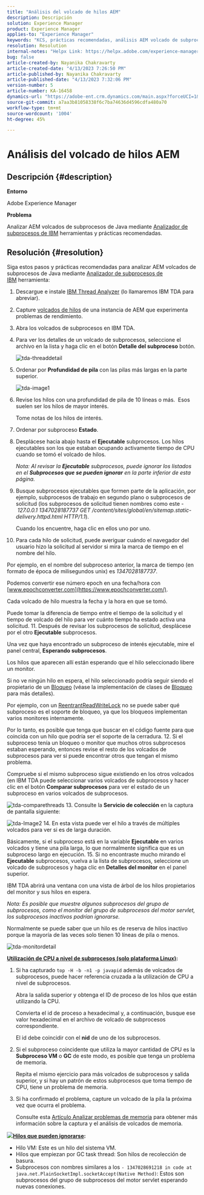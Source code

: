 ```yaml
---
title: "Análisis del volcado de hilos AEM"
description: Descripción
solution: Experience Manager
product: Experience Manager
applies-to: "Experience Manager"
keywords: "KCS, prácticas recomendadas, análisis AEM volcado de subprocesos, Adobe Experience Manager, Java, Analizador de subprocesos de IBM"
resolution: Resolution
internal-notes: "Helpx Link: https://helpx.adobe.com/experience-manager/kb/thread-dump-analysis.html"
bug: false
article-created-by: Nayanika Chakravarty
article-created-date: "4/13/2023 7:26:50 PM"
article-published-by: Nayanika Chakravarty
article-published-date: "4/13/2023 7:32:06 PM"
version-number: 5
article-number: KA-16458
dynamics-url: "https://adobe-ent.crm.dynamics.com/main.aspx?forceUCI=1&pagetype=entityrecord&etn=knowledgearticle&id=3623661f-31da-ed11-a7c7-6045bd0067ea"
source-git-commit: a7aa3b81058338f6c7ba74636d4596cdfa480a70
workflow-type: tm+mt
source-wordcount: '1004'
ht-degree: 45%

---
```


# Análisis del volcado de hilos AEM

## Descripción {#description}


<b>Entorno</b>

Adobe Experience Manager

<b>Problema</b>

Analizar AEM volcados de subprocesos de Java mediante [Analizador de subprocesos de IBM](https://www.ibm.com/support/pages/ibm-thread-and-monitor-dump-analyzer-java-tmda) herramientas y prácticas recomendadas.


## Resolución {#resolution}


Siga estos pasos y prácticas recomendadas para analizar AEM volcados de subprocesos de Java mediante [Analizador de subprocesos de IBM](https://www.ibm.com/support/pages/ibm-thread-and-monitor-dump-analyzer-java-tmda) herramienta:

1. Descargue e instale [IBM Thread Analyzer](https://www.ibm.com/support/pages/ibm-thread-and-monitor-dump-analyzer-java-tmda) (lo llamaremos IBM TDA para abreviar).
2. Capture [volcados de hilos](https://helpx.adobe.com/experience-manager/kb/thread-dumps-collection-analysis.html) de una instancia de AEM que experimenta problemas de rendimiento.
3. Abra los volcados de subprocesos en IBM TDA.
4. Para ver los detalles de un volcado de subprocesos, seleccione el archivo en la lista y haga clic en el botón <b>Detalle del subproceso</b> botón.

   ![tda-threaddetail](https://helpx.adobe.com/content/dam/help/en/experience-manager/kb/thread-dump-analysis/_jcr_content/main-pars/image_1587732783/tda-threaddetail.png "tda-threaddetail")
5. Ordenar por <b>Profundidad de pila</b> con las pilas más largas en la parte superior.

   ![tda-image1](https://helpx.adobe.com/content/dam/help/en/experience-manager/kb/thread-dump-analysis/_jcr_content/main-pars/image/tda-image1.png)
6. Revise los hilos con una profundidad de pila de 10 líneas o más.  Esos suelen ser los hilos de mayor interés.

   Tome notas de los hilos de interés.
7. Ordenar por subproceso <b>Estado</b>.
8. Desplácese hacia abajo hasta el <b>Ejecutable</b> subprocesos. Los hilos ejecutables son los que estaban ocupando activamente tiempo de CPU cuando se tomó el volcado de hilos.

   *Nota: Al revisar la <b>Ejecutable</b> subprocesos, puede ignorar los listados en el <b>Subprocesos que se pueden ignorar</b> en la parte inferior de esta página.*


9. Busque subprocesos ejecutables que formen parte de la aplicación, por ejemplo, subprocesos de trabajo en segundo plano o subprocesos de solicitud (los subprocesos de solicitud tienen nombres como este - *127.0.0.1 1347028187737 GET /content/sites/global/en/sitemap.static-delivery.httpd.html HTTP/1.1*).

   Cuando los encuentre, haga clic en ellos uno por uno.
10. Para cada hilo de solicitud, puede averiguar cuándo el navegador del usuario hizo la solicitud al servidor si mira la marca de tiempo en el nombre del hilo.

   Por ejemplo, en el nombre del subproceso anterior, la marca de tiempo (en formato de época de milisegundos unix) es *1347028187737*.

   Podemos convertir ese número epoch en una fecha/hora con [www.epochconverter.com](https://www.epochconverter.com/).

   Cada volcado de hilo muestra la fecha y la hora en que se tomó.

   Puede tomar la diferencia de tiempo entre el tiempo de la solicitud y el tiempo de volcado del hilo para ver cuánto tiempo ha estado activa una solicitud.
11. Después de revisar los subprocesos de solicitud, desplácese por el otro <b>Ejecutable</b> subprocesos.

   Una vez que haya encontrado un subproceso de interés ejecutable, mire el panel central, <b>Esperando subprocesos</b>.

   Los hilos que aparecen allí están esperando que el hilo seleccionado libere un monitor.

   Si no ve ningún hilo en espera, el hilo seleccionado podría seguir siendo el propietario de un [Bloqueo](https://docs.oracle.com/javase/1.5.0/docs/api/java/util/concurrent/locks/Lock.html) (véase la implementación de clases de [Bloqueo](https://docs.oracle.com/javase/1.5.0/docs/api/java/util/concurrent/locks/Lock.html) para más detalles).

   Por ejemplo, con un [ReentrantReadWriteLock](https://docs.oracle.com/javase/1.5.0/docs/api/java/util/concurrent/locks/ReentrantReadWriteLock.html) no se puede saber qué subproceso es el soporte de bloqueo, ya que los bloqueos implementan varios monitores internamente.

   Por lo tanto, es posible que tenga que buscar en el código fuente para que coincida con un hilo que podría ser el soporte de la cerradura.
12. Si el subproceso tenía un bloqueo o monitor que muchos otros subprocesos estaban esperando, entonces revise el resto de los volcados de subprocesos para ver si puede encontrar otros que tengan el mismo problema.

   Compruebe si el mismo subproceso sigue existiendo en los otros volcados (en IBM TDA puede seleccionar varios volcados de subprocesos y hacer clic en el botón <b>Comparar subprocesos</b> para ver el estado de un subproceso en varios volcados de subprocesos.

   ![tda-comparethreads](https://helpx.adobe.com/content/dam/help/en/experience-manager/kb/thread-dump-analysis/_jcr_content/main-pars/image_1159496390/tda-comparethreads.png)
13. Consulte la <b>Servicio de colección</b> en la captura de pantalla siguiente:

   ![tda-Image2](https://helpx.adobe.com/content/dam/help/en/experience-manager/kb/thread-dump-analysis/_jcr_content/main-pars/image_1730877898/tda-Image2.png)
14. En esta vista puede ver el hilo a través de múltiples volcados para ver si es de larga duración.

   Básicamente, si el subproceso está en la variable <b>Ejecutable</b> en varios volcados y tiene una pila larga, lo que normalmente significa que es un subproceso largo en ejecución.
15. Si no encontraste mucho mirando el <b>Ejecutable</b> subprocesos, vuelva a la lista de subprocesos, seleccione un volcado de subprocesos y haga clic en <b>Detalles del monitor</b> en el panel superior.

   IBM TDA abrirá una ventana con una vista de árbol de los hilos propietarios del monitor y sus hilos en espera.

   *Nota: Es posible que muestre algunos subprocesos del grupo de subprocesos, como el monitor del grupo de subprocesos del motor servlet, los subprocesos inactivos podrían ignorarse.*

   Normalmente se puede saber que un hilo es de reserva de hilos inactivo porque la mayoría de las veces solo tienen 10 líneas de pila o menos.

   ![tda-monitordetail](https://helpx.adobe.com/content/dam/help/en/experience-manager/kb/thread-dump-analysis/_jcr_content/main-pars/image_1106466084/tda-monitordetail.png)




<u><b>Utilización de CPU a nivel de subprocesos (solo plataforma Linux)</b></u><b>:</b>

1. Si ha capturado `top -H -b -n1 -p javapid` además de volcados de subprocesos, puede hacer referencia cruzada a la utilización de CPU a nivel de subprocesos.

   Abra la salida superior y obtenga el ID de proceso de los hilos que están utilizando la CPU.

   Convierta el id de proceso a hexadecimal y, a continuación, busque ese valor hexadecimal en el archivo de volcado de subprocesos correspondiente.

   El id debe coincidir con el <b>nid</b> de uno de los subprocesos.
2. Si el subproceso coincidente que utiliza la mayor cantidad de CPU es la <b>Subproceso VM</b> o <b>GC</b> de este modo, es posible que tenga un problema de memoria.

   Repita el mismo ejercicio para más volcados de subprocesos y salida superior, y si hay un patrón de estos subprocesos que toma tiempo de CPU, tiene un problema de memoria.
3. Si ha confirmado el problema, capture un volcado de la pila la próxima vez que ocurra el problema.

   Consulte esta [Artículo Analizar problemas de memoria](https://experienceleague.adobe.com/docs/experience-cloud-kcs/kbarticles/KA-17482.html?lang=es) para obtener más información sobre la captura y el análisis de volcados de memoria.


![](https://helpx.adobe.com/libs/cq/ui/resources/0.gif)<b><u>Hilos que pueden ignorarse</u>:</b>

- Hilo VM: Este es un hilo del sistema VM.
- Hilos que empiezan por GC task thread: Son hilos de recolección de basura.
- Subprocesos con nombres similares a los `- 1347028691218 in code at java.net.PlainSocketImpl.socketAccept(Native Method)`: Estos son subprocesos del grupo de subprocesos del motor servlet esperando nuevas conexiones.

